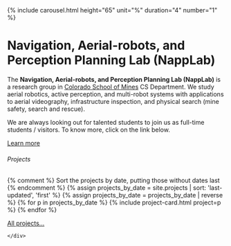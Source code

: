 <div class="jumbotron">
    {% include carousel.html height="65" unit="%" duration="4" number="1" %}
    <!-- <img src="/img/group.jpg" class="d-block w-100" alt="..."> -->
    <h1 class="display-4">Navigation, Aerial-robots, and Perception Planning Lab (NappLab)</h1>
    <p class="lead">The <strong>Navigation, Aerial-robots, and Perception Planning Lab (NappLab)</strong>  is a research group in <a href="https://www.mines.edu/">Colorado School of Mines</a> CS Department. We study aerial robotics, active perception, and multi-robot systems with applications to aerial videography, infrastructure inspection, and physical search (mine safety, search and rescue). </p>
    <p> We are always looking out for talented students to join us as full-time students / visitors. To know more, click on the link below.</p>
    <a class="btn mines-theme-blaster-blue text-white btn-lg" href="{{ site.base }}/contact.html" role="button">Learn more</a>
  </div>

<!--
<section>
    <div class="card shadow mb-4">
        <div class="card-header py-3 d-flex flex-row align-items-center justify-content-between">
            <h6 class="m-0 font-weight-bold text-primary text-lg">News</h6>
        </div>
        <div class="card-body">
            {% for post in site.posts limit: site.front_page_news %}
            {% include news-item.html item=post %}
            {% endfor %}
            {% assign numposts = site.posts | size %}
            {% if numposts >= 1 %}
                <a href="{{ site.base }}/blog.html" class="btn btn-primary btn-icon-split btn-sm">
                    <span class="icon text-white-50">
                    <i class="fa fa-history"></i>
                    </span>
                    <span class="text">More news &hellip;</span>
                </a>
            {% endif %}
        </div>
    </div>
</section>
-->

<section>
    <div class="card shadow mb-4">
        <div class="card-header py-3 d-flex flex-row align-items-center justify-content-between">
            <h6 class="m-0 font-weight-bold text-primary text-lg">Projects</h6>
        </div>
        <div class="card-body">
            {% comment %}
            Sort the projects by date, putting those without dates last
            {% endcomment %}
            {% assign projects_by_date = site.projects | sort: 'last-updated', 'first' %}
            {% assign projects_by_date = projects_by_date | reverse %}
            {% for p in projects_by_date %}
              {% include project-card.html project=p %}
            {% endfor %}
            <p>
                <a href="{{ site.base }}/research.html" class="btn mines-theme-blaster-blue text-white btn-icon-split btn-sm">
                  <span class="icon text-white-50">
                  <i class="fa fa-robot"></i>
                  </span>
                  <span class="text">All projects&hellip;</span>
                </a> 
            </p>
        </div>

    </div>  
</section>


